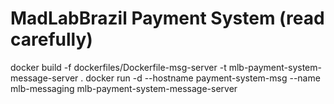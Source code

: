# MadLabBrazil Payment System (read carefully)

docker build -f dockerfiles/Dockerfile-msg-server -t mlb-payment-system-message-server .
docker run -d --hostname payment-system-msg --name mlb-messaging  mlb-payment-system-message-server
